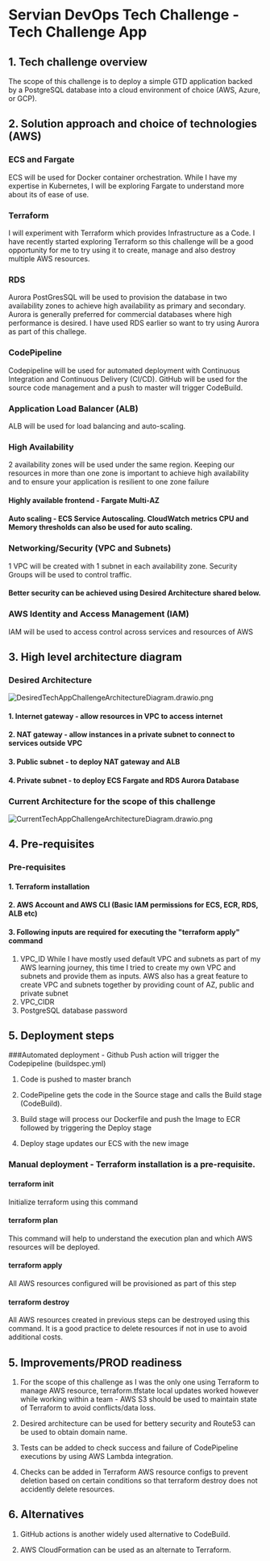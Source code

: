 # Servian DevOps Tech Challenge - Tech Challenge App

## 1. Tech challenge overview
The scope of this challenge is to deploy a simple GTD application backed by a PostgreSQL database into a cloud environment of choice (AWS, Azure, or GCP).

## 2. Solution approach and choice of technologies (AWS)


### ECS and Fargate
ECS will be used for Docker container orchestration. While I have my expertise in Kubernetes, I will be exploring Fargate to understand more about its of ease of use.

### Terraform
I will experiment with Terraform which provides Infrastructure as a Code. I have recently started exploring Terraform so this challenge will be a good opportunity for me to try  using it to create, manage and also destroy multiple AWS resources.

### RDS
Aurora PostGresSQL will be used to provision the database in two availability zones to achieve high availability as primary and secondary. Aurora is generally preferred for commercial databases where high performance is desired. I have used RDS earlier so want to try using Aurora as part of this challege.

### CodePipeline
Codepipeline will be used for automated deployment with Continuous Integration and Continuous Delivery (CI/CD). GitHub will be used for the source code management and a push to master will trigger CodeBuild. 

### Application Load Balancer (ALB)
ALB will be used for load balancing and auto-scaling.

### High Availability
2 availability zones will be used under the same region. Keeping our resources in more than one zone is important to achieve high availability and to ensure your application is resilient to one zone failure
#### Highly available frontend - Fargate Multi-AZ
#### Auto scaling - ECS Service Autoscaling. CloudWatch metrics CPU and Memory thresholds can also be used for auto scaling.
 
### Networking/Security (VPC and Subnets)
1 VPC will be created with 1 subnet in each availability zone. Security Groups will be used to control traffic.
#### Better security can be achieved using Desired Architecture shared below.

### AWS Identity and Access Management (IAM)
IAM will be used to access control across services and resources of AWS


## 3. High level architecture diagram

### Desired Architecture

![DesiredTechAppChallengeArchitectureDiagram.drawio.png](DesiredTechAppChallengeArchitectureDiagram.drawio.png)

#### 1. Internet gateway - allow resources in VPC to access internet
#### 2. NAT gateway - allow instances in a private subnet to connect to services outside VPC
#### 3. Public subnet - to deploy NAT gateway and ALB
#### 4. Private subnet - to deploy ECS Fargate and RDS Aurora Database

### Current Architecture for the scope of this challenge 
![CurrentTechAppChallengeArchitectureDiagram.drawio.png](CurrentTechAppChallengeArchitectureDiagram.drawio.png)

## 4. Pre-requisites

### Pre-requisites

#### 1. Terraform installation 
#### 2. AWS Account and AWS CLI (Basic IAM permissions for ECS, ECR, RDS, ALB etc)
#### 3. Following inputs are required for executing the "terraform apply" command
1. VPC_ID 
While I have mostly used default VPC and subnets as part of my AWS learning journey, this time I tried to create my own VPC and subnets and provide them as inputs.
AWS also has a great feature to create VPC and subnets together by providing count of AZ, public and private subnet 
2. VPC_CIDR
3. PostgreSQL database password

## 5. Deployment steps

###Automated deployment - Github Push action will trigger the Codepipeline (buildspec.yml)
1. Code is pushed to master branch

2. CodePipeline gets the code in the Source stage and calls the Build stage (CodeBuild).

3. Build stage will process our Dockerfile and push the Image to ECR followed by triggering the Deploy stage

4. Deploy stage updates our ECS with the new image


### Manual deployment - Terraform installation is a pre-requisite. 

#### terraform init
Initialize terraform using this command

#### terraform plan
This command will help to understand the execution plan and which AWS resources will be deployed.

#### terraform apply
All AWS resources configured will be provisioned as part of this step

#### terraform destroy
All AWS resources created in previous steps can be destroyed using this command. It is a good practice to delete resources if not in use to avoid additional costs.

## 5. Improvements/PROD readiness

1. For the scope of this challenge as I was the only one using Terraform to manage AWS resource, terraform.tfstate local updates worked however while working within a team - AWS S3 should be used to maintain state of Terraform to avoid conflicts/data loss.

2. Desired architecture can be used for bettery security and Route53 can be used to obtain domain name.

3. Tests can be added to check success and failure of CodePipeline executions by using AWS Lambda integration.

4. Checks can be added in Terraform AWS resource configs to prevent deletion based on certain conditions so that terraform destroy does not accidently delete resources.

## 6. Alternatives

1. GitHub actions is another widely used alternative to CodeBuild. 

2. AWS CloudFormation can be used as an alternate to Terraform.